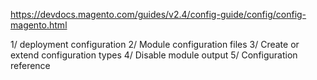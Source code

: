 https://devdocs.magento.com/guides/v2.4/config-guide/config/config-magento.html

1/ deployment configuration
2/ Module configuration files
3/ Create or extend configuration types
4/ Disable module output
5/ Configuration reference